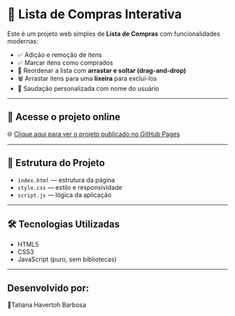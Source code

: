 # 🛒 Lista de Compras Interativa

Este é um projeto web simples de **Lista de Compras** com funcionalidades modernas:

- ✅ Adição e remoção de itens
- ✅ Marcar itens como comprados
- 🔁 Reordenar a lista com **arrastar e soltar (drag-and-drop)**
- 🗑️ Arrastar itens para uma **lixeira** para excluí-los
- 👤 Saudação personalizada com nome do usuário

---

## 🚀 Acesse o projeto online

🌐 [Clique aqui para ver o projeto publicado no GitHub Pages](https://tatihav.github.io/Lista-de-compras/)

---

## 📂 Estrutura do Projeto

- `index.html` — estrutura da página
- `style.css` — estilo e responsividade
- `script.js` — lógica da aplicação

---

## 🛠️ Tecnologias Utilizadas

- HTML5
- CSS3
- JavaScript (puro, sem bibliotecas)

---

## Desenvolvido por:
👤Tatiana Havertoh Barbosa
